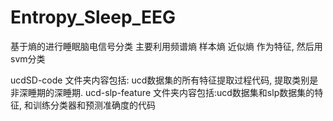 # Entropy_Sleep_EEG
基于熵的进行睡眠脑电信号分类
主要利用频谱熵  样本熵 近似熵 作为特征, 然后用svm分类

ucdSD-code   文件夹内容包括: ucd数据集的所有特征提取过程代码, 提取类别是非深睡期的深睡期.
ucd-slp-feature  文件夹内容包括:ucd数据集和slp数据集的特征, 和训练分类器和预测准确度的代码



